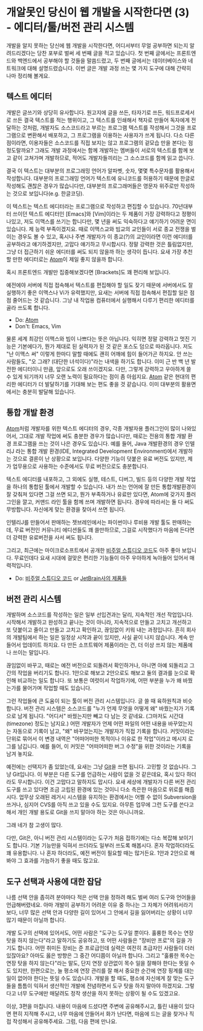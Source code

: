 # 개알못인 당신이 웹 개발을 시작한다면 (3) - 에디터/툴/버전 관리 시스템

개발을 알지 못하는 당신에 웹 개발을 시작한다면, 어디서부터 무얼 공부하면 되는지 알려드리겠다는 당찬 포부로 벌써 세 번째 글을 적고 있습니다. 첫 번째 글에서는 프론트엔드와 백엔드에서 공부해야 할 것들을 말씀드렸고, 두 번째 글에서는 데이터베이스와 네트워크에 대해 설명드렸습니다. 이번 글은 개발 과정 쓰는 몇 가지 도구에 대해 간략히 나마 정리해 볼게요.

## 텍스트 에디터

개발은 글쓰기와 상당히 유사합니다. 원고지에 글을 쓰든, 타자기로 쓰든, 워드프로세서로 쓰든 결국 텍스트를 적는 행위이고, 그 텍스트를 인쇄해서 책자로 만들어 독자에게 전달하는 것처럼, 개발자도 소스코드라고 부르는 프로그램 텍스트를 작성해서 그것을 프로그램으로 변환해서 배포하고, 그 프로그램을 이용하는 사용자가 쓰게 됩니다. 다소 다른 점이라면, 이용자들은 소스코드를 직접 보지는 않고 프로그램의 겉모습 만을 본다는 점 정도랄까요? 그래도 개발 과정에서는 함께 개발하는 멤버들이 서로의 텍스트를 함께 보고 같이 고쳐가며 개발하므로, 적어도 개발자들끼리는 그 소스코드를 함께 읽고 씁니다.

결국 이 텍스트는 대부분의 프로그래밍 언어가 알파벳, 숫자, 몇몇 특수문자를 활용해서 작성합니다. 대부분의 프로그래밍 언어가 텍스트에 유니코드를 허용하기 때문에 한글로 작성해도 괜찮은 경우가 많습니다만, 대부분의 프로그래머들은 영문자 위주로만 작성하는 것으로 보입니다(e.g. 한글코딩).

이 텍스트는 텍스트 에디터라는 프로그램으로 작성하고 편집할 수 있습니다. 70년대부터 쓰이던 텍스트 에디터인 [Emacs]와 [Vim]이라는 두 제품이 가장 강력하다고 정평이 나있고, 저도 이맥스를 쓰기는 합니다만, 몇 년을 써도 익숙하다고 얘기하기 어려운 면이 있습니다. 제 능력 부족이겠지요. 때로 이맥스교와 빔교의 교인들이 서로 종교 전쟁을 벌이는 경우도 볼 수 있고, 혹시나 주변 개발자가 이 종교(?)의 교인이라면 이런 에디터를 공부하라고 얘기하겠지만, 고맙다 얘기하고 무시합시다. 정말 강력한 것은 틀림없지만, 그냥 더 접근하기 쉬운 에디터를 써도 되지 않을까 하는 생각이 듭니다. 요새 가장 추천할 만한 에디터로는 [Atom]이 제일 좋지 않을까 합니다.

혹시 프론트엔드 개발만 집중해보겠다면 [Brackets]도 꽤 편리해 보입니다.

예전에야 서버에 직접 접속해서 텍스트를 편집해야 할 일도 잦기 때문에 서버에서도 잘 실행하기 좋은 이맥스나 Vi가 유력했지만, 요새는 서버에 직접 접속해서 편집할 일은 점점 줄어드는 것 같습니다. 그냥 내 작업용 컴퓨터에서 실행해서 다루기 편리한 에디터를 골라 쓰도록 합니다.

* Do: [Atom]
* Don't: Emacs, Vim

물론 세계 최강인 이맥스와 빔이 나쁘다는 뜻은 아닙니다. 익히면 정말 강력하고 멋진 기능은 기본에다가, 뭔가 제대로 된 실력자가 된 것 같은 포스도 덤으로 따라옵니다.  저도 "난 이맥스 써" 이렇게 한마디 말할 때에도 괜히 어깨에 힘이 들어가곤 하지요. 안 쓰는 사람들도, "오 그래? (대단한 녀석이다)"라는 내색을 하기도 합니다. 이미 근 반 백 년 발전한 에디터이니 만큼, 앞으로도 오래 쓰이겠지요. 다만, 그렇게 강력하고 우아하게 쓸 수 있게 되기까지 너무 오랜 노력이 필요하다는 점이 좀 아쉽지요. [Atom] 같은 현대의 편리한 에디터가 더 발달하기를 기대해 보는 편도 좋을 것 같습니다. 이미 대부분의 활용면에서는 충분히 발달해 있습니다.

## 통합 개발 환경

[Atom]처럼 개발자를 위한 텍스트 에디터의 경우, 각종 개발자용 플러그인이 많이 나와있어서, 그대로 개발 작업에 써도 충분한 경우가 많습니다만, 때로는 전용의 통합 개발 환경 프로그램을 쓰는 것이 나은 경우도 있습니다. 예를 들어, Java 개발환경의 경우 인텔리J 라는 통합 개발 환경(IDE, Integrated Development Environment)에서 개발하는 것으로 결론이 난 상황으로 보입니다. 다양한 기능이 덧붙은 유료 버전도 있지만, 제가 업무용으로 사용하는 수준에서도 무료 버전으로도 충분합니다.

텍스트 에디터를 내포하고, 그 외에도 실행, 테스트, 디버그, 빌드 등의 다양한 개발 작업을 하나의 통합된 툴에서 개발할 수 있습니다. 내가 쓰는 언어에 잘 만든 통합개발환경이 잘 갖춰져 있다면 그걸 쓰면 되고, 뭔가 부족하거나 유료만 있다면, Atom에 갖가지 플러그인을 깔고, 커맨드 라인 툴을 함께 쓰며 개발하면 됩니다. 경우에 따라서는 둘 다 써도 무방합니다. 자신에게 맞는 환경을 찾아서 쓰면 됩니다.

인텔리J를 만들어서 판매하는 젯브레인에서는 파이썬이나 루비용 개발 툴도 판매하는데, 무료 버전인 커뮤니티 에디션들도 꽤 쓸만하므로, 그걸로 시작했다가 마음에 든다면 더 강력한 유료버전을 사서 써도 됩니다.

그리고, 최근에는 마이크로소프트에서 공개한 [비주얼 스튜디오 코드]도 아주 좋아 보입니다. 무료인데다 요새 시대에 걸맞은 편리한 기능들이 아주 우아하게 녹아들어 있어서 매력적입니다.

* Do: [비주얼 스튜디오 코드] or [JetBrain사의 제품들]

## 버전 관리 시스템

개발하며 소스코드를 작성하는 일은 일부 선입견과는 달리, 지속적인 개선 작업입니다. 시작해서 개발하고 완성하고 끝나는 것이 아니라, 지속적으로 만들고 고치고 개선하고 또 덧붙이고 줄이고 만들고 고치고 확인하고, 끊임없이 키워 내는 과정입니다. 흔히 회사의 개발팀에서 하는 일은 일정상 시작과 끝이 있지만, 사실 끝이 나지 않습니다. 계속 만들어서 업데이트 하지요. 다 만든 소프트웨어 제품이라는 건, 더 이상 쓰지 않는 제품에나 쓰이는 말입니다.

끊임없이 바꾸고, 때로는 예전 버전으로 되돌려서 확인하거나, 아니면 아예 되돌리고 그간의 작업을 버리기도 합니다. 1안으로 해보고 2안으로도 해보고 둘의 결과를 눈으로 확인해 비교하는 일도 합니다. 또 보통은 여럿이서 작업하기에, 어떤 부분을 누가 왜 바꿨는가를 물어가며 작업할 때도 있습니다.

그런 작업들에 큰 도움이 되는 툴이 버전 관리 시스템입니다. 글 쓸 때 육하원칙과 비슷합니다. 버전 관리 시스템은 소스코드를 "누가 언제 무엇을 어떻게 왜" 바꿨는지가 기록으로 남게 됩니다. "어디서" 바꿨는지만 빼고 다 남는 것 같네요. (그마저도 시간대(timezone) 정도는 남지요.) 어떤 개발자가 언제 어떤 파일의 어떤 내용을 바꾸었는지는 자동으로 기록이 남고, "왜" 바꾸었는지는 개발자가 직접 기록을 합니다. 커밋이라는 단위로 묶어서 이 변경 내역은 "어떠어떠한 목적이나 이유로 한 작업"이라고 메시지 로그를 남깁니다. 예를 들어, 이 커밋은 "어떠어떠한 버그 수정"을 위한 것이라는 기록을 남겨 놓지요.

예전에는 선택지가 좀 있었는데, 요새는 그냥 [Git]을 쓰면 됩니다. 고민할 것 없습니다. 그냥 Git입니다. 이 부분은 다른 도구를 언급하는 사람이 없을 것 같은데요, 혹시 있다 하더라도 무시합니다. 이건 고맙다고 말하지도 맙시다. 요새 세상에 개발자가 다른 버전 관리 도구를 쓰고 있다면 조금 고립된 환경에 있는 것이니 다소 측은한 마음으로 위로를 해줍시다. 업무상 오래된 레거시 시스템을 유지하는 환경에서는 어쩔 수 없이 Subversion을 쓰거나, 심지어 CVS를 아직 쓰고 있을 수도 있지요. 아무튼 업무에 그런 도구를 쓴다고 해서 개인 개발 용도로 Git을 쓰지 말아야 하는 것은 아니니까요.

그래 네가 참 고생이 많다.

다만, Git은, 아니 버전 관리 시스템이라는 도구가 처음 접하기에는 다소 복잡해 보이기도 합니다. 기본 기능만을 익혀서 쓰더라도 일부러 쓰도록 해봅시다. 혼자 작업하더라도 꽤 유용합니다. 나 혼자 하더라도, 예전 버전이 필요할 때는 많거든요. 1안과 2안으로 해봐야 그 효과를 가늠하기 좋을 때도 많고요.

## 도구 선택과 사용에 대한 잡담

나름 선택 안을 좁히려 분야마다 적은 선택 안을 정하려 해도 벌써 여러 도구와 언어들을 언급해버렸네요. 아마 개발이 공부하기 어려운 이유 중 하나는 그 자체가 어려워서라기보다, 너무 많은 선택 안과 다양한 길이 있어서 그 안에서 길을 잃어버리는 상황이 너무 많기 때문이 아닐까 합니다.

개발 도구의 선택에 있어서도, 어떤 사람은 "도구는 도구일 뿐이다. 훌륭한 목수는 연장 탓을 하지 않는다"라고 말하기도 공유하고, 또 어떤 사람들은 "장비만 프로"의 길을 가기도 합니다. 어떤 취미든 장비는 준 프로급인데 실력은 여전히 초급자인 사람들이 더러 있잖아요? 아마도 옳은 방향은 그 중간 어디쯤이 아닐까 합니다. 그리고 "훌륭한 목수는 연장 탓을 하지 않는다"라는 말도, 단지 연장 상관없이 목수 일을 잘해야 한다는 뜻일 수도 있지만, 한편으로는, 늘 평소에 연장 관리를 잘 해서 중요한 순간에 연장 핑계를 대는 일이 없어야 한다는 뜻일 수도 있습니다. 개발을 할 때도, 평소에 자신에게 잘 맞는 도구들을 틈틈이 익혀서 생산적인 개발에 전념하면서 도구 탓을 하지 말아야 하겠지요. 그렇다고 너무 도구에만 매달려도 정작 생산을 하지 못하는 상황이 될 수도 있겠고요.

이상, 3편을 마칩니다. 내용이 마음에 드셨다면 주변에 공유해주시고, 틀린 내용이 있다면 편히 지적해 주시고, 너무 마음에 안들어서 화가 난다면, 마음에 드는 글을 찾거나 직접 작성해서 공유해주세요. 그럼, 다음 편에 만나요.

[Atom]: https://atom.io
[Bracket]: https://brackets.io
[JetBrain사의 제품들]: https://www.jetbrains.com/products.html
[비주얼 스튜디오 코드]: https://code.visualstudio.com
[Git]: https://git-scm.com
